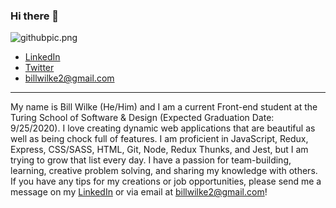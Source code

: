 ### Hi there 👋
![githubpic.png](https://i.postimg.cc/MGsmzPwY/githubpic.png)



- [LinkedIn](https://www.linkedin.com/in/bill-wilke-6b863796)
- [Twitter](https://twitter.com/billwilke720)
- billwilke2@gmail.com


________


My name is Bill Wilke (He/Him) and I am a current Front-end student at the Turing School of Software & Design (Expected Graduation Date: 9/25/2020). I love creating dynamic web applications that are beautiful as well as being chock full of features. I am proficient in JavaScript, Redux, Express, CSS/SASS, HTML, Git, Node, Redux Thunks, and Jest, but I am trying to grow that list every day. I have a passion for team-building, learning, creative problem solving, and sharing my knowledge with others. If you have any tips for my creations or job opportunities, please send me a message on my [LinkedIn](https://www.linkedin.com/in/bill-wilke-6b863796) or via email at billwilke2@gmail.com!

<!--
**Billwilke42/BillWilke42** is a ✨ _special_ ✨ repository because its `README.md` (this file) appears on your GitHub profile.

Here are some ideas to get you started:

- 🔭 I’m currently working on ...
- 🌱 I’m currently learning ...
- 👯 I’m looking to collaborate on ...
- 🤔 I’m looking for help with ...
- 💬 Ask me about ...
- 📫 How to reach me: ...
- 😄 Pronouns: ...
- ⚡ Fun fact: ...
-->
